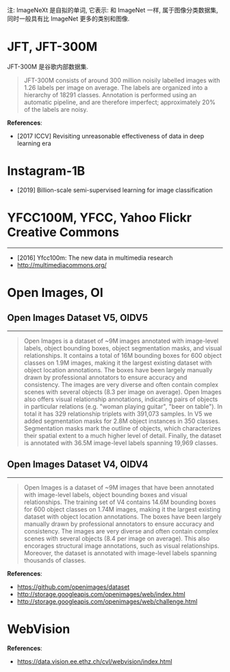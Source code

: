注: ImageNeXt 是自拟的单词, 它表示: 和 ImageNet 一样, 属于图像分类数据集, 同时一般具有比 ImageNet 更多的类别和图像.

# JFT, JFT-300M
JFT-300M 是谷歌内部数据集.

> JFT-300M consists of around 300 million noisily labelled images with 1.26 labels per image on average. The labels are organized into a hierarchy of 18291 classes. Annotation is performed using an automatic pipeline, and are therefore imperfect; approximately 20% of the labels are noisy.

**References**:
- [2017 ICCV] Revisiting unreasonable effectiveness of data in deep learning era


# Instagram-1B
- [2019] Billion-scale semi-supervised learning for image classification


# YFCC100M, YFCC, Yahoo Flickr Creative Commons
----
- [2016] Yfcc100m: The new data in multimedia research
- http://multimediacommons.org/


# Open Images, OI

## Open Images Dataset V5, OIDV5
---
> Open Images is a dataset of ~9M images annotated with image-level labels, object bounding boxes, object segmentation masks, and visual relationships. It contains a total of 16M bounding boxes for 600 object classes on 1.9M images, making it the largest existing dataset with object location annotations. The boxes have been largely manually drawn by professional annotators to ensure accuracy and consistency. The images are very diverse and often contain complex scenes with several objects (8.3 per image on average). Open Images also offers visual relationship annotations, indicating pairs of objects in particular relations (e.g. "woman playing guitar", "beer on table"). In total it has 329 relationship triplets with 391,073 samples. In V5 we added segmentation masks for 2.8M object instances in 350 classes. Segmentation masks mark the outline of objects, which characterizes their spatial extent to a much higher level of detail. Finally, the dataset is annotated with 36.5M image-level labels spanning 19,969 classes.

## Open Images Dataset V4, OIDV4
---
> Open Images is a dataset of ~9M images that have been annotated with image-level labels, object bounding boxes and visual relationships. The training set of V4 contains 14.6M bounding boxes for 600 object classes on 1.74M images, making it the largest existing dataset with object location annotations. The boxes have been largely manually drawn by professional annotators to ensure accuracy and consistency. The images are very diverse and often contain complex scenes with several objects (8.4 per image on average). This also encorages structural image annotations, such as visual relationships. Moreover, the dataset is annotated with image-level labels spanning thousands of classes.

**References**:
- https://github.com/openimages/dataset
- http://storage.googleapis.com/openimages/web/index.html
- http://storage.googleapis.com/openimages/web/challenge.html

# WebVision
**References**:
- https://data.vision.ee.ethz.ch/cvl/webvision/index.html



